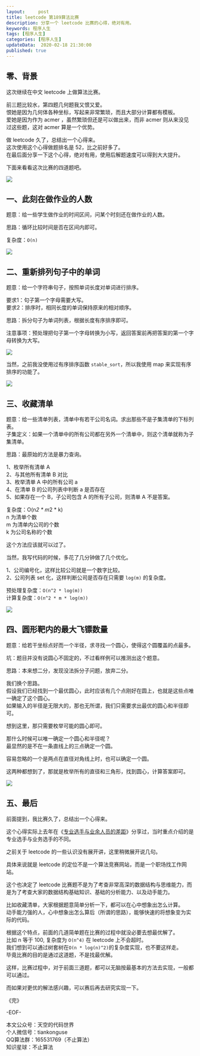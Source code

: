 ```yaml
---   
layout:     post  
title: leetcode 第189算法比赛
description: 分享一个 leetcode 比赛的心得，绝对有用。  
keywords: 程序人生  
tags: [程序人生]    
categories: [程序人生]  
updateData:  2020-02-18 21:30:00  
published: true  
---  
```



## 零、背景  


这次继续在中文 leetcode 上做算法比赛。  


前三题比较水，第四题几何题我又恨又爱。  
恨她是因为几何体各种坐标，写起来非常繁琐，而且大部分计算都有模板。  
爱她是因为作为 acmer ，虽然繁琐但还是可以做出来，而非 acmer 则从来没见过这些题，这对 acmer 算是一个优势。  


做 leetcode 久了，总结出一个心得来。  
这次使用这个心得做题排名是 52，比之前好多了。  
在最后面分享一下这个心得，绝对有用，使用后解题速度可以得到大大提升。  


下面来看看这次比赛的四道题吧。  


![](http://res.tiankonguse.com/images/2020/05/17/001.png)  


## 一、此刻在做作业的人数  


题意：给一些学生做作业的时间区间，问某个时刻还在做作业的人数。  


思路：循环比较时间是否在区间内即可。  


复杂度：`O(n)`  


![](http://res.tiankonguse.com/images/2020/05/17/002.png)  


## 二、重新排列句子中的单词  


题意：给一个字符串句子，按照单词长度对单词进行排序。  


要求1：句子第一个字母需要大写。  
要求2：排序时，相同长度的单词保持原来的相对顺序。  


思路：拆分句子为单词列表，根据长度有序排序即可。  


注意事项：预处理把句子第一个字母转换为小写，返回答案前再把答案的第一个字母转换为大写。  



![](http://res.tiankonguse.com/images/2020/05/17/003.png)  



当然，之前我没使用过有序排序函数 `stable_sort`，所以我使用 map 来实现有序排序的功能了。  


![](http://res.tiankonguse.com/images/2020/05/17/004.png)  



## 三、收藏清单  


题意：给一些清单列表，清单中有若干公司名词。求出那些不是子集清单的下标列表。    
子集定义：如果一个清单中的所有公司都在另外一个清单中，则这个清单就称为子集清单。  



思路：最原始的方法是暴力查询。  


1、枚举所有清单 A  
2、与其他所有清单 B 对比  
3、枚举清单 A 中的所有公司 a  
4、在清单 B 的公司列表中判断 a 是否存在  
5、如果存在一个 B，子公司包含 A 的所有子公司，则清单 A 不是答案。  


复杂度：O(n*2 * m*2 * k)  
n 为清单个数  
m 为清单内公司的个数  
k 为公司名称的个数  


这个方法应该就可以过了。  


当然，我写代码的时候，多花了几分钟做了几个优化。  


1、公司编号化，这样比较公司就是一个数字比较。  
2、公司列表 set 化，这样判断公司是否存在只需要 `log(m)` 的复杂度。  


预处理复杂度：`O(n^2 * log(m))`  
计算复杂度：`O(n^2 * m * log(m))`  


![](http://res.tiankonguse.com/images/2020/05/17/005.png)  



## 四、圆形靶内的最大飞镖数量  


题意：给若干坐标点好而一个半径，求寻找一个圆心，使得这个圆覆盖的点最多。  


坑：题目并没有说圆心不固定的，不过看样例可以推测出这个题意。  



思路：本来想二分，发现没法拆分子问题，放弃二分。  


我们换个思路。  
假设我们已经找到一个最优圆心，此时应该有几个点刚好在圆上，也就是这些点唯一确定了这个圆心。  
如果输入的半径是无限大的，那也无所谓，我们只需要求出最优的圆心和半径即可。  


想到这里，那只需要枚举可能的圆心即可。   


那什么时候可以唯一确定一个圆心和半径呢？  
最显然的是不在一条直线上的三点确定一个圆。  


容易忽略的一个是两点在直径对角线上时，也可以确定一个圆。  


这两种都想到了，那就是枚举所有的直径和三角形，找到圆心，计算答案即可。  



![](http://res.tiankonguse.com/images/2020/05/17/006.png)  


## 五、最后  


前面提到，我比赛久了，总结出一个心得来。  


这个心得实际上去年在《[专业选手与业余人员的差距](https://mp.weixin.qq.com/s/JCwMTqfeOdFEMcfNkf8mKQ)》分享过，当时重点介绍的是专业选手与业务选手的不同。  


之前关于 leetcode 的一些认识没有展开讲，这里稍微展开说几句。  


具体来说就是 leetcode 的定位不是一个算法竞赛网站，而是一个职场找工作网站。  


这个也决定了 leetcode 比赛题不是为了考查非常高深的数据结构与思维能力，而是为了考查大家的数据结构基础知识、基础的分析能力、以及动手能力。  


比如收藏清单，大家根据题意简单分析一下，都可以在心中想象出怎么计算。  
动手能力强的人，心中想象出怎么算后（所谓的思路），能够快速的将想象变为实际的代码。  


根据这个特点，前面的几道简单题在比赛的过程中就没必要去想最优解了。  
比如 n 等于 100, 复杂度为 `O(n^4)` 在 leetcode 上不会超时。  
我们想到可以通过树套树在`O(n * log(n)^2)`的复杂度实现，也不要这样走。  
毕竟比赛的目的是通过这道题，不是找最优解。  


这样，比赛过程中，对于前面三道题，都可以无脑按最基本的方法去实现，一般都可以通过。  


而如果对更优的解法感兴趣，可以赛后再去研究实现一下。  



《完》  


-EOF-  



本文公众号：天空的代码世界  
个人微信号：tiankonguse  
QQ算法群：165531769（不止算法）  
知识星球：不止算法  

